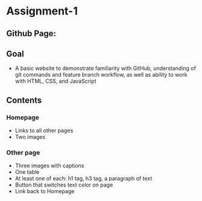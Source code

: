 # Assignment-1

## Github Page: 

## Goal
* A basic website to demonstrate familiarity with GitHub, understanding of git commands and feature branch workflow, as well as ability to work with HTML, CSS, and JavaScript

## Contents
### Homepage 
- Links to all other pages
- Two images

### Other page
- Three images with captions
- One table
- At least one of each: h1 tag, h3 tag, a paragraph of text
- Button that switches text color on page
- Link back to Homepage
